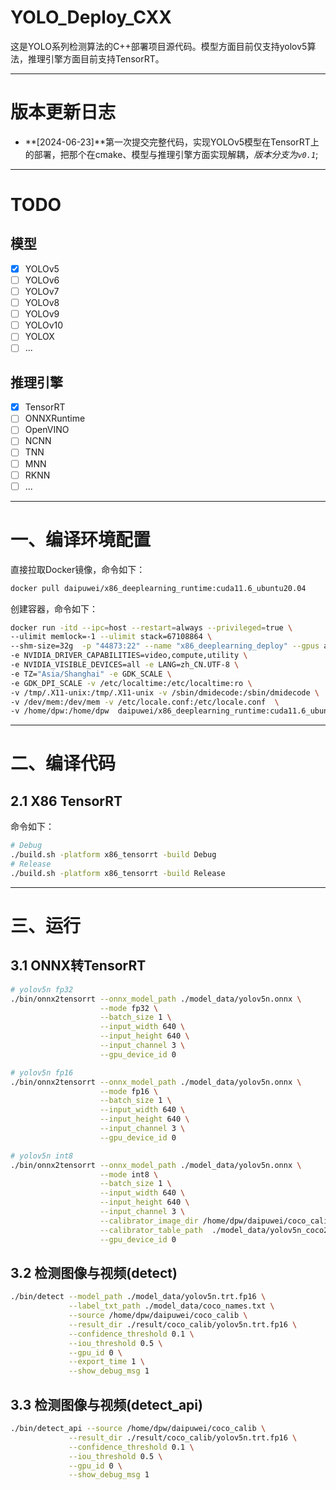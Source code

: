 # YOLO_Deploy_CXX
这是YOLO系列检测算法的C++部署项目源代码。模型方面目前仅支持yolov5算法，推理引擎方面目前支持TensorRT。

---

# 版本更新日志
- **[2024-06-23]**第一次提交完整代码，实现YOLOv5模型在TensorRT上的部署，把那个在cmake、模型与推理引擎方面实现解耦，*版本分支为`v0.1`*;

---

# TODO
## 模型
- [x] YOLOv5
- [ ] YOLOv6
- [ ] YOLOv7
- [ ] YOLOv8
- [ ] YOLOv9
- [ ] YOLOv10
- [ ] YOLOX
- [ ] ...

## 推理引擎
- [x] TensorRT
- [ ] ONNXRuntime
- [ ] OpenVINO
- [ ] NCNN
- [ ] TNN
- [ ] MNN
- [ ] RKNN
- [ ] ...

---

# 一、编译环境配置
直接拉取Docker镜像，命令如下：
```bash
docker pull daipuwei/x86_deeplearning_runtime:cuda11.6_ubuntu20.04
```
创建容器，命令如下：
```bash
docker run -itd --ipc=host --restart=always --privileged=true \
--ulimit memlock=-1 --ulimit stack=67108864 \
--shm-size=32g  -p "44873:22" --name "x86_deeplearning_deploy" --gpus all \
-e NVIDIA_DRIVER_CAPABILITIES=video,compute,utility \
-e NVIDIA_VISIBLE_DEVICES=all -e LANG=zh_CN.UTF-8 \
-e TZ="Asia/Shanghai" -e GDK_SCALE \
-e GDK_DPI_SCALE -v /etc/localtime:/etc/localtime:ro \
-v /tmp/.X11-unix:/tmp/.X11-unix -v /sbin/dmidecode:/sbin/dmidecode \
-v /dev/mem:/dev/mem -v /etc/locale.conf:/etc/locale.conf  \
-v /home/dpw:/home/dpw  daipuwei/x86_deeplearning_runtime:cuda11.6_ubuntu20.04
```

---
# 二、编译代码
## 2.1 X86 TensorRT 
命令如下：
```bash
# Debug
./build.sh -platform x86_tensorrt -build Debug
# Release
./build.sh -platform x86_tensorrt -build Release
```

---
# 三、运行
## 3.1 ONNX转TensorRT
```bash
# yolov5n fp32
./bin/onnx2tensorrt --onnx_model_path ./model_data/yolov5n.onnx \
                    --mode fp32 \
                    --batch_size 1 \
                    --input_width 640 \
                    --input_height 640 \
                    --input_channel 3 \
                    --gpu_device_id 0

# yolov5n fp16
./bin/onnx2tensorrt --onnx_model_path ./model_data/yolov5n.onnx \
                    --mode fp16 \
                    --batch_size 1 \
                    --input_width 640 \
                    --input_height 640 \
                    --input_channel 3 \
                    --gpu_device_id 0

# yolov5n int8
./bin/onnx2tensorrt --onnx_model_path ./model_data/yolov5n.onnx \
                    --mode int8 \
                    --batch_size 1 \
                    --input_width 640 \
                    --input_height 640 \
                    --input_channel 3 \
                    --calibrator_image_dir /home/dpw/daipuwei/coco_calib \
                    --calibrator_table_path  ./model_data/yolov5n_coco217_calibration.cache \
                    --gpu_device_id 0

```
## 3.2 检测图像与视频(detect)
```bash
./bin/detect --model_path ./model_data/yolov5n.trt.fp16 \
             --label_txt_path ./model_data/coco_names.txt \
             --source /home/dpw/daipuwei/coco_calib \
             --result_dir ./result/coco_calib/yolov5n.trt.fp16 \
             --confidence_threshold 0.1 \
             --iou_threshold 0.5 \
             --gpu_id 0 \
             --export_time 1 \
             --show_debug_msg 1
```
## 3.3 检测图像与视频(detect_api)
```bash
./bin/detect_api --source /home/dpw/daipuwei/coco_calib \
             --result_dir ./result/coco_calib/yolov5n.trt.fp16 \
             --confidence_threshold 0.1 \
             --iou_threshold 0.5 \
             --gpu_id 0 \
             --show_debug_msg 1
```
